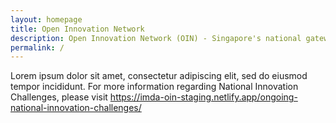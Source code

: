 ```yaml
---
layout: homepage
title: Open Innovation Network
description: Open Innovation Network (OIN) - Singapore's national gateway to open innovation challenges, upcoming activities, latest happenings, and resources.
permalink: /
---
```

<!-- Type your notification here - the notification bar will not appear if this is empty. For other changes, refer to _data/homepage.yml to edit the homepage -->

<!-- NIC Update -->
Lorem ipsum dolor sit amet, consectetur adipiscing elit, sed do eiusmod tempor incididunt. For more information regarding National Innovation Challenges, please visit https://imda-oin-staging.netlify.app/ongoing-national-innovation-challenges/
